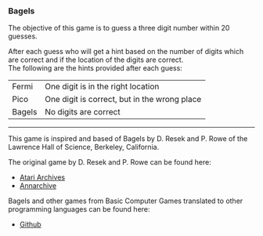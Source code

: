 ### Bagels

The objective of this game is to guess a three digit number within 20 guesses.

After each guess who will get a hint based on the number of digits which are correct and if the location of the digits are correct. <br/> The following are the hints provided after each guess:

|          |                                            |
|----------|--------------------------------------------|
|Fermi |One digit is in the right location          |
|Pico  |One digit is correct, but in the wrong place|
|Bagels|No digits are correct                       |

---

This game is inspired and based of Bagels by D. Resek and P. Rowe of the Lawrence Hall of Science, Berkeley, California.

The original game by D. Resek and P. Rowe can be found here:
- [Atari Archives](https://www.atariarchives.org/basicgames/showpage.php?page=9)
- [Annarchive](https://annarchive.com/files/Basic_Computer_Games_Microcomputer_Edition.pdf#page=21)


Bagels and other games from Basic Computer Games translated to other programming languages can be found here:
- [Github](https://github.com/coding-horror/basic-computer-games/tree/main/05_Bagels)
